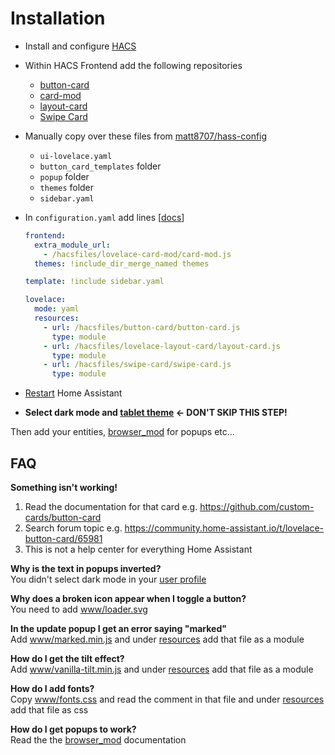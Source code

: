 # Installation

* Install and configure [HACS](https://hacs.xyz/)

* Within HACS Frontend add the following repositories
  * [button-card](https://github.com/custom-cards/button-card)
  * [card-mod](https://github.com/thomasloven/lovelace-card-mod)
  * [layout-card](https://github.com/thomasloven/lovelace-layout-card)
  * [Swipe Card](https://github.com/bramkragten/swipe-card)

* Manually copy over these files from [matt8707/hass-config](https://github.com/matt8707/hass-config)
  * `ui-lovelace.yaml`
  * `button_card_templates` folder
  * `popup` folder
  * `themes` folder
  * `sidebar.yaml`

* In `configuration.yaml` add lines [[docs](https://www.home-assistant.io/lovelace/dashboards/)]

  ```yaml
  frontend:
    extra_module_url:
      - /hacsfiles/lovelace-card-mod/card-mod.js
    themes: !include_dir_merge_named themes

  template: !include sidebar.yaml

  lovelace:
    mode: yaml
    resources:
      - url: /hacsfiles/button-card/button-card.js
        type: module
      - url: /hacsfiles/lovelace-layout-card/layout-card.js
        type: module
      - url: /hacsfiles/swipe-card/swipe-card.js
        type: module
  ```

* [Restart](https://my.home-assistant.io/redirect/server_controls/) Home Assistant

* **Select dark mode and [tablet theme](https://my.home-assistant.io/redirect/profile/) ← DON'T SKIP THIS STEP!**

Then add your entities, [browser_mod](https://github.com/thomasloven/hass-browser_mod) for popups etc...




## FAQ

**Something isn't working!**</br>
1. Read the documentation for that card e.g. https://github.com/custom-cards/button-card
2. Search forum topic e.g. https://community.home-assistant.io/t/lovelace-button-card/65981
3. This is not a help center for everything Home Assistant

**Why is the text in popups inverted?**</br>
You didn't select dark mode in your [user profile](https://my.home-assistant.io/redirect/profile/)

**Why does a broken icon appear when I toggle a button?**</br>
You need to add [www/loader.svg](https://github.com/matt8707/hass-config/blob/master/www/loader.svg)

**In the update popup I get an error saying "marked"**</br>
Add [www/marked.min.js](https://github.com/matt8707/hass-config/blob/master/www/marked.min.js) and under [resources](https://github.com/matt8707/hass-config/blob/39bbedd2f9de03f8558bd909a8392ae4925f4b09/configuration.yaml#L38) add that file as a module

**How do I get the tilt effect?**</br>
Add [www/vanilla-tilt.min.js](https://github.com/matt8707/hass-config/blob/master/www/vanilla-tilt.min.js) and under [resources](https://github.com/matt8707/hass-config/blob/39bbedd2f9de03f8558bd909a8392ae4925f4b09/configuration.yaml#L39) add that file as a module

**How do I add fonts?**</br>
Copy [www/fonts.css](https://github.com/matt8707/hass-config/blob/master/www/fonts.css) and read the comment in that file and under [resources](https://github.com/matt8707/hass-config/blob/39bbedd2f9de03f8558bd909a8392ae4925f4b09/configuration.yaml#L41) add that file as css

**How do I get popups to work?**</br>
Read the the [browser_mod](https://github.com/thomasloven/hass-browser_mod) documentation